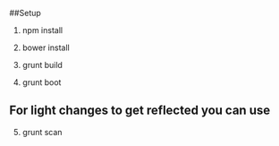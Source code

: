 ##Setup

1. npm install
2. bower install

3. grunt build
4. grunt boot


## For light changes to get reflected you can use
5. grunt scan



